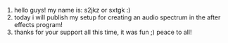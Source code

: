 1. hello guys! my name is: s2jkz or sxtgk :) 
2. today i will publish my setup for creating an audio spectrum in the after effects program!
3. thanks for your support all this time, it was fun ;) peace to all!
